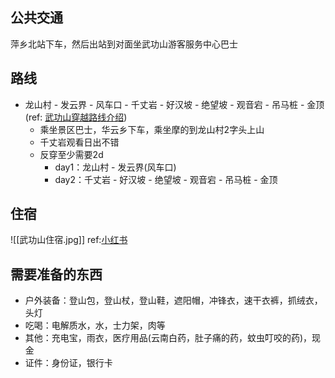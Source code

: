 ## 公共交通
萍乡北站下车，然后出站到对面坐武功山游客服务中心巴士

## 路线
- 龙山村 - 发云界 - 风车口 - 千丈岩 - 好汉坡 - 绝望坡 - 观音宕 - 吊马桩 - 金顶 (ref: [武功山穿越路线介绍](http://xhslink.com/PD0GJp))
	- 乘坐景区巴士，华云乡下车，乘坐摩的到龙山村2字头上山
	- 千丈岩观看日出不错
	- 反穿至少需要2d
		- day1：龙山村 - 发云界(风车口)
		- day2：千丈岩 - 好汉坡 - 绝望坡 - 观音宕 - 吊马桩 - 金顶

## 住宿
![[武功山住宿.jpg]]
ref:[小红书](http://xhslink.com/bkkLJp)

## 需要准备的东西
 - 户外装备：登山包，登山杖，登山鞋，遮阳帽，冲锋衣，速干衣裤，抓绒衣，头灯
 - 吃喝：电解质水，水，士力架，肉等
 - 其他：充电宝，雨衣，医疗用品(云南白药，肚子痛的药，蚊虫叮咬的药)，现金
 - 证件：身份证，银行卡


